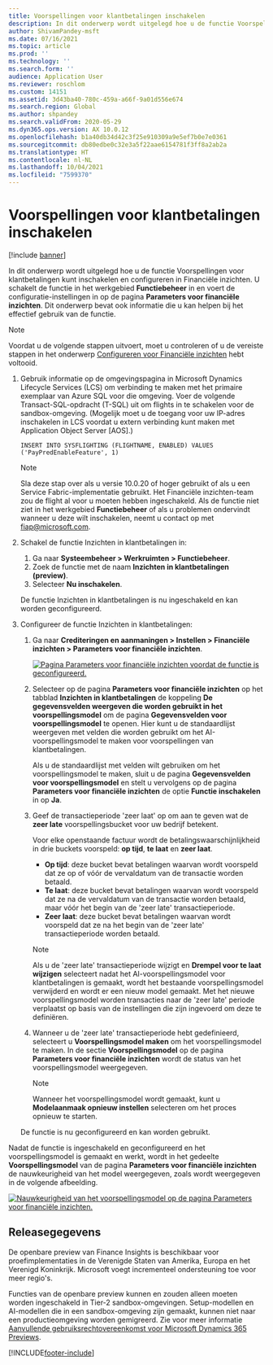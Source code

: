 ```yaml
---
title: Voorspellingen voor klantbetalingen inschakelen
description: In dit onderwerp wordt uitgelegd hoe u de functie Voorspellingen voor klantbetalingen kunt inschakelen en configureren in Financiële inzichten.
author: ShivamPandey-msft
ms.date: 07/16/2021
ms.topic: article
ms.prod: ''
ms.technology: ''
ms.search.form: ''
audience: Application User
ms.reviewer: roschlom
ms.custom: 14151
ms.assetid: 3d43ba40-780c-459a-a66f-9a01d556e674
ms.search.region: Global
ms.author: shpandey
ms.search.validFrom: 2020-05-29
ms.dyn365.ops.version: AX 10.0.12
ms.openlocfilehash: b1a40db34d42c3f25e910309a9e5ef7b0e7e0361
ms.sourcegitcommit: db80edbe0c32e3a5f22aae6154781f3ff8a2ab2a
ms.translationtype: HT
ms.contentlocale: nl-NL
ms.lasthandoff: 10/04/2021
ms.locfileid: "7599370"
---
```

# <a name="enable-customer-payment-predictions"></a>Voorspellingen voor klantbetalingen inschakelen

[!include [banner](../includes/banner.md)]

In dit onderwerp wordt uitgelegd hoe u de functie Voorspellingen voor klantbetalingen kunt inschakelen en configureren in Financiële inzichten. U schakelt de functie in het werkgebied **Functiebeheer** in en voert de configuratie-instellingen in op de pagina **Parameters voor financiële inzichten**. Dit onderwerp bevat ook informatie die u kan helpen bij het effectief gebruik van de functie.

> [!NOTE]
> Voordat u de volgende stappen uitvoert, moet u controleren of u de vereiste stappen in het onderwerp [Configureren voor Financiële inzichten](configure-for-fin-insites.md) hebt voltooid.

1. Gebruik informatie op de omgevingspagina in Microsoft Dynamics Lifecycle Services (LCS) om verbinding te maken met het primaire exemplaar van Azure SQL voor die omgeving. Voer de volgende Transact-SQL-opdracht (T-SQL) uit om flights in te schakelen voor de sandbox-omgeving. (Mogelijk moet u de toegang voor uw IP-adres inschakelen in LCS voordat u extern verbinding kunt maken met Application Object Server \[AOS\].)

    `INSERT INTO SYSFLIGHTING (FLIGHTNAME, ENABLED) VALUES ('PayPredEnableFeature', 1)`

    > [!NOTE]
    > Sla deze stap over als u versie 10.0.20 of hoger gebruikt of als u een Service Fabric-implementatie gebruikt. Het Financiële inzichten-team zou de flight al voor u moeten hebben ingeschakeld. Als de functie niet ziet in het werkgebied **Functiebeheer** of als u problemen ondervindt wanneer u deze wilt inschakelen, neemt u contact op met <fiap@microsoft.com>. 

2. Schakel de functie Inzichten in klantbetalingen in:

    1. Ga naar **Systeembeheer \> Werkruimten \> Functiebeheer**.
    2. Zoek de functie met de naam **Inzichten in klantbetalingen (preview)**.
    3. Selecteer **Nu inschakelen**.

    De functie Inzichten in klantbetalingen is nu ingeschakeld en kan worden geconfigureerd.

3. Configureer de functie Inzichten in klantbetalingen:

    1. Ga naar **Crediteringen en aanmaningen \> Instellen \> Financiële inzichten \> Parameters voor financiële inzichten**.

        [![Pagina Parameters voor financiële inzichten voordat de functie is geconfigureerd.](./media/finance-insights-parameters.png)](./media/finance-insights-parameters.png)

    2. Selecteer op de pagina **Parameters voor financiële inzichten** op het tabblad **Inzichten in klantbetalingen** de koppeling **De gegevensvelden weergeven die worden gebruikt in het voorspellingsmodel** om de pagina **Gegevensvelden voor voorspellingsmodel** te openen. Hier kunt u de standaardlijst weergeven met velden die worden gebruikt om het AI-voorspellingsmodel te maken voor voorspellingen van klantbetalingen.

        Als u de standaardlijst met velden wilt gebruiken om het voorspellingsmodel te maken, sluit u de pagina **Gegevensvelden voor voorspellingsmodel** en stelt u vervolgens op de pagina **Parameters voor financiële inzichten** de optie **Functie inschakelen** in op **Ja**.

    3. Geef de transactieperiode 'zeer laat' op om aan te geven wat de **zeer late** voorspellingsbucket voor uw bedrijf betekent.

        Voor elke openstaande factuur wordt de betalingswaarschijnlijkheid in drie buckets voorspeld: **op tijd**, **te laat** en **zeer laat**.

        - **Op tijd**: deze bucket bevat betalingen waarvan wordt voorspeld dat ze op of vóór de vervaldatum van de transactie worden betaald.
        - **Te laat**: deze bucket bevat betalingen waarvan wordt voorspeld dat ze na de vervaldatum van de transactie worden betaald, maar vóór het begin van de 'zeer late' transactieperiode.
        - **Zeer laat**: deze bucket bevat betalingen waarvan wordt voorspeld dat ze na het begin van de 'zeer late' transactieperiode worden betaald.

        > [!NOTE]
        > Als u de 'zeer late' transactieperiode wijzigt en **Drempel voor te laat wijzigen** selecteert nadat het AI-voorspellingsmodel voor klantbetalingen is gemaakt, wordt het bestaande voorspellingsmodel verwijderd en wordt er een nieuw model gemaakt. Met het nieuwe voorspellingsmodel worden transacties naar de 'zeer late' periode verplaatst op basis van de instellingen die zijn ingevoerd om deze te definiëren.

    4. Wanneer u de 'zeer late' transactieperiode hebt gedefinieerd, selecteert u **Voorspellingsmodel maken** om het voorspellingsmodel te maken. In de sectie **Voorspellingsmodel** op de pagina **Parameters voor financiële inzichten** wordt de status van het voorspellingsmodel weergegeven.

        > [!NOTE]
        > Wanneer het voorspellingsmodel wordt gemaakt, kunt u **Modelaanmaak opnieuw instellen** selecteren om het proces opnieuw te starten.

    De functie is nu geconfigureerd en kan worden gebruikt.

Nadat de functie is ingeschakeld en geconfigureerd en het voorspellingsmodel is gemaakt en werkt, wordt in het gedeelte **Voorspellingsmodel** van de pagina **Parameters voor financiële inzichten** de nauwkeurigheid van het model weergegeven, zoals wordt weergegeven in de volgende afbeelding.

[![Nauwkeurigheid van het voorspellingsmodel op de pagina Parameters voor financiële inzichten.](./media/finance-insights-parameters-accuracy.png)](./media/finance-insights-parameters-accuracy.png)

## <a name="release-details"></a>Releasegegevens

De openbare preview van Finance Insights is beschikbaar voor proefimplementaties in de Verenigde Staten van Amerika, Europa en het Verenigd Koninkrijk. Microsoft voegt incrementeel ondersteuning toe voor meer regio's.

Functies van de openbare preview kunnen en zouden alleen moeten worden ingeschakeld in Tier-2 sandbox-omgevingen. Setup-modellen en AI-modellen die in een sandbox-omgeving zijn gemaakt, kunnen niet naar een productieomgeving worden gemigreerd. Zie voor meer informatie [Aanvullende gebruiksrechtovereenkomst voor Microsoft Dynamics 365 Previews](../../fin-ops-core/fin-ops/get-started/public-preview-terms.md).

[!INCLUDE[footer-include](../../includes/footer-banner.md)]

